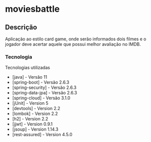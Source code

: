 # moviesbattle

## Descrição
Aplicação ao estilo card game, onde serão informados dois 
filmes e o jogador deve acertar aquele que possui melhor avaliação no IMDB. 

### Tecnologia

Tecnologias utilizadas

* [java] - Versão 11
* [spring-boot] - Versão 2.6.3
* [spring-security] - Versão 2.6.3
* [spring-data-jpa] - Versão 2.6.3
* [spring-cloud] - Versão 3.1.0
* [jUnit] - Version 5
* [devtools] - Version 2.2
* [lombok] - Version 2.2
* [h2] - Version 2.2
* [jjwt] - Version 0.9.1
* [jsoup] - Version 1.14.3
* [rest-assured] - Version 4.5.0

